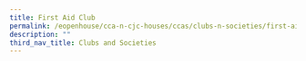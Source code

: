 ```yaml
---
title: First Aid Club
permalink: /eopenhouse/cca-n-cjc-houses/ccas/clubs-n-societies/first-aid-club/
description: ""
third_nav_title: Clubs and Societies
---
```

